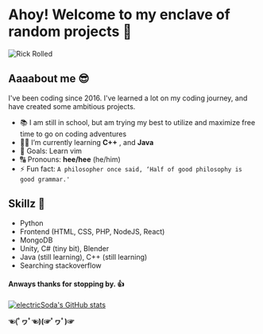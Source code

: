 # Ahoy! Welcome to my enclave of random projects 👋

![Rick Rolled](https://c.tenor.com/VFFJ8Ei3C2IAAAAM/rickroll-rick.gif)

## Aaaabout me 😎
I've been coding since 2016. I've learned a lot on my coding journey, and  have created some ambitious projects.

- 📚 I am still in school, but am trying my best to utilize and maximize free time to go on coding adventures
- 👨‍🎓 I’m currently learning **C++** , and **Java**
- 🤤 Goals: Learn vim 
- 🔠 Pronouns: **hee/hee** (he/him)
- ⚡ Fun fact: `A philosopher once said, ‘Half of good philosophy is good grammar.'`

## Skillz 💯
- Python
- Frontend (HTML, CSS, PHP, NodeJS, React)
- MongoDB
- Unity, C# (tiny bit), Blender
- Java (still learning), C++ (still learning)
- Searching stackoverflow


#### Anways thanks for stopping by. 👍

[![electricSoda's GitHub stats](https://github-readme-stats.vercel.app/api?username=electricSoda)](https://github.com/anuraghazra/github-readme-stats)


**☜(ﾟヮﾟ☜)(☞ﾟヮﾟ)☞**
